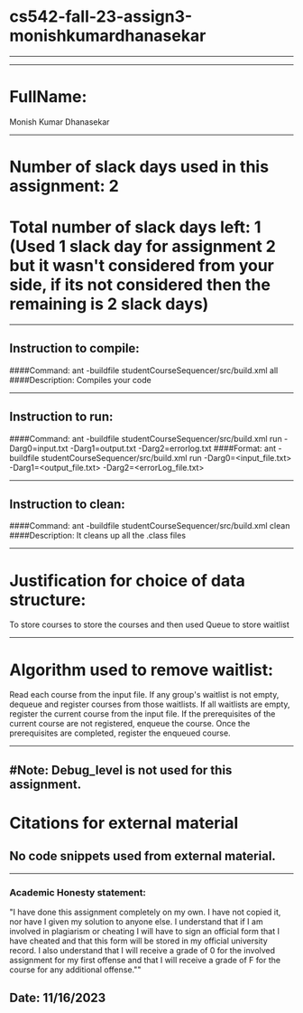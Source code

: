 # cs542-fall-23-assign3-monishkumardhanasekar

-----------------------------------------------------------------------
----------------------------------------------------------------------- 
# FullName: 
Monish Kumar Dhanasekar 

----------------------------------------------------------------------- 
# Number of slack days used in this assignment: 2
# Total number of slack days left: 1 (Used 1 slack day for assignment 2 but it wasn't considered from your side, if its not considered then the remaining is 2 slack days)

-----------------------------------------------------------------------
## Instruction to compile:
####Command: ant -buildfile studentCourseSequencer/src/build.xml all
####Description: Compiles your code 

-----------------------------------------------------------------------

## Instruction to run:
####Command: ant -buildfile studentCourseSequencer/src/build.xml run -Darg0=input.txt -Darg1=output.txt -Darg2=errorlog.txt
####Format: ant -buildfile studentCourseSequencer/src/build.xml run -Darg0=<input_file.txt> -Darg1=<output_file.txt> -Darg2=<errorLog_file.txt> 

-----------------------------------------------------------------------
## Instruction to clean:
####Command: ant -buildfile studentCourseSequencer/src/build.xml clean
####Description: It cleans up all the .class files

-----------------------------------------------------------------------
# Justification for choice of data structure:
To store courses to store the courses and then used Queue to store waitlist

-----------------------------------------------------------------------

# Algorithm used to remove waitlist:
Read each course from the input file.
If any group's waitlist is not empty, dequeue and register courses from those waitlists.
If all waitlists are empty, register the current course from the input file.
If the prerequisites of the current course are not registered, enqueue the course.
Once the prerequisites are completed, register the enqueued course.

-----------------------------------------------------------------------
#Note: Debug_level is not used for this assignment.
-----------------------------------------------------------------------
# Citations for external material 

No code snippets used from external material.
-----------------------------------------------------------------------

-----------------------------------------------------------------------
### Academic Honesty statement:

"I have done this assignment completely on my own. I have not copied it, nor have I given my solution to anyone else. I understand that if I am involved in plagiarism or cheating I will have to sign an official form that I have cheated and that this form will be stored in
my official university record. I also understand that I will receive a grade of 0 for the involved assignment for my first offense and that I will receive a grade of F for the course for any additional offense.""

Date: 11/16/2023
-----------------------------------------------------------------------

